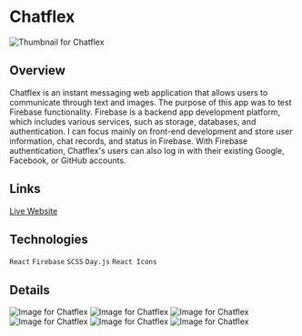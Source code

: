 # Chatflex

![Thumbnail for Chatflex](../../../yuki-portfolio/blob/main/public/images/projects/thumbnails/chatflex.png)

## Overview
Chatflex is an instant messaging web application that allows users to communicate through text and images. The purpose of this app was to test Firebase functionality. Firebase is a backend app development platform, which includes various services, such as storage, databases, and authentication. I can focus mainly on front-end development and store user information, chat records, and status in Firebase. With Firebase authentication, Chatflex's users can also log in with their existing Google, Facebook, or GitHub accounts.

## Links
[Live Website](https://chatflex.yukilun.com)

## Technologies
`React` `Firebase` `SCSS` `Day.js` `React Icons`

## Details
![Image for Chatflex](../../../yuki-portfolio/blob/main/public/images/projects/details/chatflex-labtop-1-front.png)
![Image for Chatflex](../../../yuki-portfolio/blob/main/public/images/projects/details/chatflex-labtop-1-back.png)
![Image for Chatflex](../../../yuki-portfolio/blob/main/public/images/projects/details/chatflex-labtop-2-front.png)
![Image for Chatflex](../../../yuki-portfolio/blob/main/public/images/projects/details/chatflex-labtop-2-back.png)
![Image for Chatflex](../../../yuki-portfolio/blob/main/public/images/projects/details/chatflex-labtop-3-front.png)
![Image for Chatflex](../../../yuki-portfolio/blob/main/public/images/projects/details/chatflex-labtop-3-back.png)
